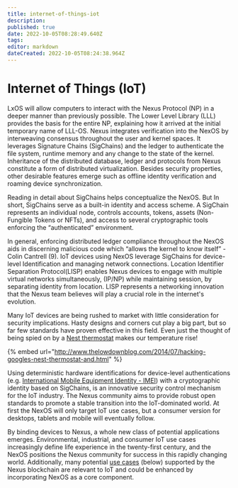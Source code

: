 ```yaml
---
title: internet-of-things-iot
description: 
published: true
date: 2022-10-05T08:28:49.640Z
tags: 
editor: markdown
dateCreated: 2022-10-05T08:24:38.964Z
---
```


# Internet of Things (IoT)

LxOS will allow computers to interact with the Nexus Protocol (NP) in a deeper manner than previously possible. The Lower Level Library (LLL) provides the basis for the entire NP, explaining how it arrived at the initial temporary name of LLL-OS. Nexus integrates verification into the NexOS by interweaving consensus throughout the user and kernel spaces. It leverages Signature Chains (SigChains) and the ledger to authenticate the file system, runtime memory and any change to the state of the kernel. Inheritance of the distributed database, ledger and protocols from Nexus constitute a form of distributed virtualization. Besides security properties, other desirable features emerge such as offline identity verification and roaming device synchronization.

Reading in detail about SigChains helps conceptualize the NexOS. But In short, SigChains serve as a built-in identity and access scheme. A SigChain represents an individual node, controls accounts, tokens, assets (Non-Fungible Tokens or NFTs), and access to several cryptographic tools enforcing the “authenticated” environment.

In general, enforcing distributed ledger compliance throughout the NexOS aids in discerning malicious code which “allows the kernel to know itself” - Colin Cantrell (9). IoT devices using NexOS leverage SigChains for device-level Identification and managing network connections. Location Identifier Separation Protocol(LISP) enables Nexus devices to engage with multiple virtual networks simultaneously, (IP/NP) while maintaining session, by separating identity from location. LISP represents a networking innovation that the Nexus team believes will play a crucial role in the internet's evolution.

Many IoT devices are being rushed to market with little consideration for security implications. Hasty designs and corners cut play a big part, but so far few standards have proven effective in this field. Even just the thought of being spied on by a [Nest thermostat](https://www.computerworld.com/article/2476599/black-hat-nest-thermostat-turned-into-a-smart-spy-in-15-seconds.html?ref=hackernoon.com) makes our temperature rise!

{% embed url="http://www.thelowdownblog.com/2014/07/hacking-googles-nest-thermostat-and.html" %}

Using deterministic hardware identifications for device-level authentications (e.g. [International Mobile Equipment Identity - IMEI](https://en.wikipedia.org/wiki/International\_Mobile\_Equipment\_Identity?ref=hackernoon.com)) with a cryptographic identity based on SigChains, is an innovative security control mechanism for the IoT industry. The Nexus community aims to provide robust open standards to promote a stable transition into the IoT-dominated world. At first the NexOS will only target IoT use cases, but a consumer version for desktops, tablets and mobile will eventually follow.&#x20;

By binding devices to Nexus, a whole new class of potential applications emerges. Environmental, industrial, and consumer IoT use cases increasingly define life experience in the twenty-first century, and the NexOS positions the Nexus community for success in this rapidly changing world. Additionally, many potential [use cases](https://crypto.nexus.io/blockchain?ref=hackernoon.com) (below) supported by the Nexus blockchain are relevant to IoT and could be enhanced by incorporating NexOS as a core component.&#x20;
